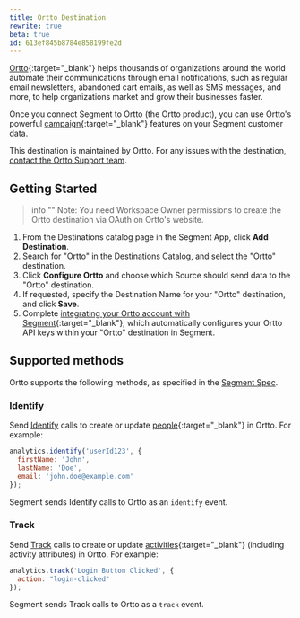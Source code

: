 ```yaml
---
title: Ortto Destination
rewrite: true
beta: true
id: 613ef845b8784e858199fe2d
---
```

[Ortto](https://ortto.com/?utm_source=segmentio&utm_medium=docs&utm_campaign=partners){:target="_blank"} helps thousands of organizations around the world automate their communications through email notifications, such as regular email newsletters, abandoned cart emails, as well as SMS messages, and more, to help organizations market and grow their businesses faster.

Once you connect Segment to Ortto (the Ortto product), you can use Ortto's powerful [campaign](https://help.ortto.com/user/latest/campaigns/){:target="_blank"} features on your Segment customer data.

This destination is maintained by Ortto. For any issues with the destination, [contact the Ortto Support team](mailto:help@ortto.com).


## Getting Started

> info ""
> Note: You need Workspace Owner permissions to create the Ortto destination via OAuth on Ortto's website.

1. From the Destinations catalog page in the Segment App, click **Add Destination**.
2. Search for "Ortto" in the Destinations Catalog, and select the "Ortto" destination.
3. Click **Configure Ortto** and choose which Source should send data to the "Ortto" destination.
4. If requested, specify the Destination Name for your "Ortto" destination, and click **Save**.
5. Complete [integrating your Ortto account with Segment](https://help.ortto.com/user/latest/data-sources/configuring-a-new-data-source/3rd-party-integrations/segment.html){:target="_blank"}, which automatically configures your Ortto API keys within your "Ortto" destination in Segment.


## Supported methods

Ortto supports the following methods, as specified in the [Segment Spec](/docs/connections/spec).


### Identify

Send [Identify](/docs/connections/spec/identify) calls to create or update [people](https://help.ortto.com/user/latest/people/){:target="_blank"} in Ortto. For example:

```js
analytics.identify('userId123', {
  firstName: 'John',
  lastName: 'Doe',
  email: 'john.doe@example.com'
});
```

Segment sends Identify calls to Ortto as an `identify` event.


### Track

Send [Track](/docs/connections/spec/track) calls to create or update [activities](https://help.ortto.com/user/latest/activities/){:target="_blank"} (including activity attributes) in Ortto. For example:

```js
analytics.track('Login Button Clicked', {
  action: "login-clicked"
});
```

Segment sends Track calls to Ortto as a `track` event.